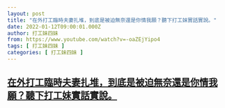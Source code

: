 ```yaml
---
layout: post
title: "在外打工臨時夫妻扎堆，到底是被迫無奈還是你情我願？聽下打工妹實話實說。"
date: 2022-01-12T09:00:01.000Z
author: 打工妹四妹
from: https://www.youtube.com/watch?v=-oaZEjYipo4
tags: [ 打工妹四妹 ]
categories: [ 打工妹四妹 ]
---
```

<!--1641978001000-->
[在外打工臨時夫妻扎堆，到底是被迫無奈還是你情我願？聽下打工妹實話實說。](https://www.youtube.com/watch?v=-oaZEjYipo4)
------

<div>

</div>
